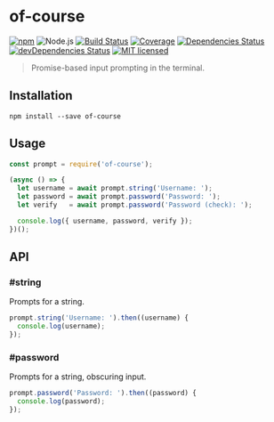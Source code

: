 # of-course

[![npm](https://img.shields.io/npm/v/of-course.svg?style=flat-square)](https://www.npmjs.com/package/of-course)
![Node.js](https://img.shields.io/badge/node.js-%3E=_6.4.0-blue.svg?style=flat-square)
[![Build Status](https://img.shields.io/travis/ConnorWiseman/of-course/master.svg?style=flat-square)](https://travis-ci.org/ConnorWiseman/of-course) [![Coverage](https://img.shields.io/codecov/c/github/ConnorWiseman/of-course.svg?style=flat-square)](https://codecov.io/gh/ConnorWiseman/of-course)
[![Dependencies Status](https://david-dm.org/ConnorWiseman/of-course/status.svg?style=flat-square)](https://david-dm.org/ConnorWiseman/of-course)
[![devDependencies Status](https://david-dm.org/ConnorWiseman/of-course/dev-status.svg?style=flat-square)](https://david-dm.org/ConnorWiseman/of-course?type=dev)
[![MIT licensed](https://img.shields.io/badge/license-MIT-blue.svg?style=flat-square)](https://github.com/ConnorWiseman/of-course/blob/master/LICENSE)

> Promise-based input prompting in the terminal.

## Installation
```shell
npm install --save of-course
```


## Usage
```javascript
const prompt = require('of-course');

(async () => {
  let username = await prompt.string('Username: ');
  let password = await prompt.password('Password: ');
  let verify   = await prompt.password('Password (check): ');

  console.log({ username, password, verify });
})();
```

## API
### &#35;string
Prompts for a string.
```javascript
prompt.string('Username: ').then((username) {
  console.log(username);
});
```

### &#35;password
Prompts for a string, obscuring input.
```javascript
prompt.password('Password: ').then((password) {
  console.log(password);
});
```
